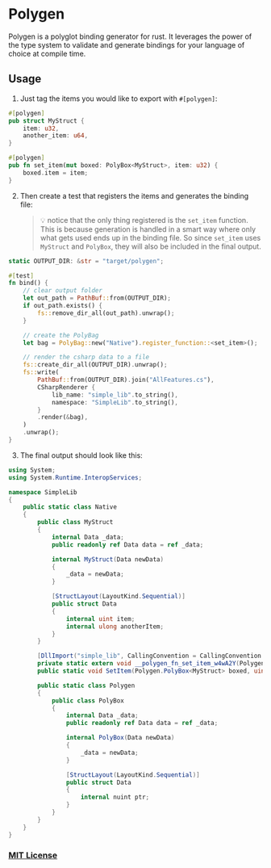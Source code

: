 # Polygen

Polygen is a polyglot binding generator for rust. It leverages the power of the type system to validate and generate bindings for your language of choice at compile time.

## Usage

1. Just tag the items you would like to export with `#[polygen]`:

```rust
#[polygen]
pub struct MyStruct {
    item: u32,
    another_item: u64,
}

#[polygen]
pub fn set_item(mut boxed: PolyBox<MyStruct>, item: u32) {
    boxed.item = item;
}
```

2. Then create a test that registers the items and generates the binding file:
    > 💡 notice that the only thing registered is the `set_item` function. This is because generation is handled in a smart way where only what gets used ends up in the binding file. So since `set_item` uses `MyStruct` and `PolyBox`, they will also be included in the final output.

```rust
static OUTPUT_DIR: &str = "target/polygen";

#[test]
fn bind() {
    // clear output folder
    let out_path = PathBuf::from(OUTPUT_DIR);
    if out_path.exists() {
        fs::remove_dir_all(out_path).unwrap();
    }

    // create the PolyBag
    let bag = PolyBag::new("Native").register_function::<set_item>();

    // render the csharp data to a file
    fs::create_dir_all(OUTPUT_DIR).unwrap();
    fs::write(
        PathBuf::from(OUTPUT_DIR).join("AllFeatures.cs"),
        CSharpRenderer {
            lib_name: "simple_lib".to_string(),
            namespace: "SimpleLib".to_string(),
        }
        .render(&bag),
    )
    .unwrap();
}
```

3. The final output should look like this:

```csharp
using System;
using System.Runtime.InteropServices;

namespace SimpleLib
{
    public static class Native
    {
        public class MyStruct
        {
            internal Data _data;
            public readonly ref Data data = ref _data;

            internal MyStruct(Data newData)
            {
                _data = newData;
            }

            [StructLayout(LayoutKind.Sequential)]
            public struct Data
            {
                internal uint item;
                internal ulong anotherItem;
            }
        }

        [DllImport("simple_lib", CallingConvention = CallingConvention.Cdecl)]
        private static extern void __polygen_fn_set_item_w4wA2Y(Polygen.PolyBox<MyStruct>.Data boxed, uint item);
        public static void SetItem(Polygen.PolyBox<MyStruct> boxed, uint item) => __polygen_fn_set_item_w4wA2Y(boxed._data, item)

        public static class Polygen
        {
            public class PolyBox
            {
                internal Data _data;
                public readonly ref Data data = ref _data;

                internal PolyBox(Data newData)
                {
                    _data = newData;
                }

                [StructLayout(LayoutKind.Sequential)]
                public struct Data
                {
                    internal nuint ptr;
                }
            }
        }
    }
}
```

### [MIT License](LICENSE.md)
